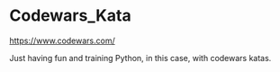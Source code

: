 # Codewars_Kata
https://www.codewars.com/

Just having fun and training Python, in this case, with codewars katas.
